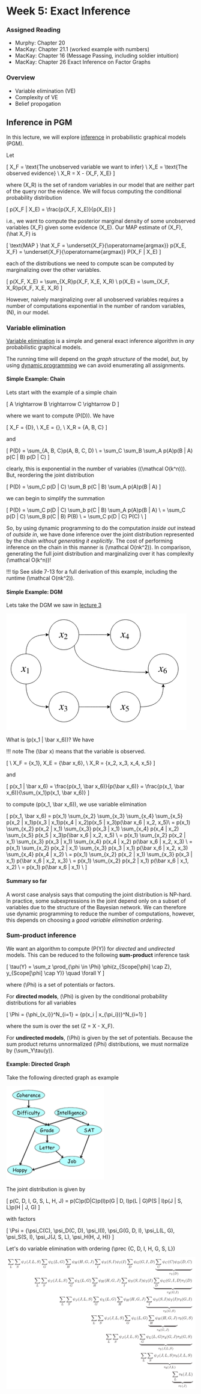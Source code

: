 # Week 5: Exact Inference

### Assigned Reading

- Murphy: Chapter 20
- MacKay: Chapter 21.1 (worked example with numbers)
- MacKay: Chapter 16 (Message Passing, including soldier intuition)
- MacKay: Chapter 26 Exact Inference on Factor Graphs

### Overview

- Variable elimination (VE)
- Complexity of VE
- Belief propogation

## Inference in PGM

In this lecture, we will explore [inference](https://en.wikipedia.org/wiki/Statistical_inference) in probabilistic graphical models (PGM).

Let

\[
X_F = \text{The unobserved variable we want to infer} \\
X_E = \text{The observed evidence} \\
X_R = X - \{X_F, X_E\}
\]

where \(X_R\) is the set of random variables in our model that are neither part of the query nor the evidence. We will focus computing the conditional probability distribution

\[
p(X_F | X_E) = \frac{p(X_F, X_E)}{p(X_E)}
\]

i.e., we want to compute the posterior marginal density of some unobserved variables \(X_F\) given some evidence \(X_E\). Our MAP estimate of \(X_F\), \(\hat X_F\) is

\[
\text{MAP } \hat X_F = \underset{X_F}{\operatorname{argmax}} p(X_E, X_F) = \underset{X_F}{\operatorname{argmax}} P(X_F | X_E)
\]

each of the distributions we need to compute scan be computed by marginalizing over the other variables.

\[
p(X_F, X_E) = \sum_{X_R}p(X_F, X_E, X_R) \\
p(X_E) = \sum_{X_F, X_R}p(X_F, X_E, X_R)
\]

However, naively marginalizing over all unobserved variables requires a number of computations exponential in the number of random variables, \(N\), in our model.

### Variable elimination

[Variable elimination](https://en.wikipedia.org/wiki/Variable_elimination) is a simple and general exact inference algorithm in _any_ probabilistic graphical models.

The running time will depend on the _graph structure_ of the model, _but_, by using [dynamic programming](https://en.wikipedia.org/wiki/Dynamic_programming) we can avoid enumerating all assignments.

#### Simple Example: Chain

Lets start with the example of a simple chain

\[
A \rightarrow B \rightarrow C \rightarrow D
\]

where we want to compute \(P(D)\). We have

\[
X_F = \{D\}, \ X_E = \{\}, \ X_R = \{A, B, C\}
\]

and

\[
P(D) = \sum_{A, B, C}p(A, B, C, D) \\
= \sum_C \sum_B \sum_A p(A)p(B | A) p(C | B) p(D | C)
\]

clearly, this is exponential in the number of variables (\(\mathcal O(k^n)\)). But, reordering the joint distribution

\[
P(D) = \sum_C p(D | C) \sum_B p(C | B) \sum_A p(A)p(B | A)
\]

we can begin to simplify the summation

\[
P(D) = \sum_C p(D | C) \sum_b p(C | B) \sum_A p(A)p(B | A) \\
= \sum_C p(D | C) \sum_B p(C | B) P(B) \\
= \sum_C p(D | C) P(C) \\
\]

So, by using dynamic programming to do the computation _inside out_ instead of _outside in_, we have done inference over the joint distribution represented by the chain _without generating it explicitly_. The cost of performing inference on the chain in this manner is \(\mathcal O(nk^2)\). In comparison, generating the full joint distribution and marginalizing over it has complexity \(\mathcal O(k^n)\)!

!!! tip
    See slide 7-13 for a full derivation of this example, including the runtime \(\mathcal O(nk^2)\).

#### Simple Example: DGM

Lets take the DGM we saw in [lecture 3](../week_3/#independence-assumptions-on-dagms)

![](../img/lecture_3_3.png)

What is \(p(x_1 | \bar x_6)\)? We have

!!! note
    The \(\bar x\) means that the variable is observed.

\[
\ X_F = \{x_1\}, X_E = \{\bar x_6\}, \ X_R = \{x_2, x_3, x_4, x_5\}
\]

and

\[
p(x_1 | \bar x_6) = \frac{p(x_1, \bar x_6)}{p(\bar x_6)} =  \frac{p(x_1, \bar x_6)}{\sum_{x_1}p(x_1, \bar x_6)}
\]



to compute \(p(x_1, \bar x_6)\), we use variable elimination

\[
p(x_1, \bar x_6) = p(x_1) \sum_{x_2} \sum_{x_3} \sum_{x_4} \sum_{x_5} p(x_2 | x_1)p(x_3 | x_1)p(x_4 | x_2)p(x_5 | x_3)p(\bar x_6 | x_2, x_5)\\
= p(x_1) \sum_{x_2} p(x_2 | x_1) \sum_{x_3} p(x_3 | x_1) \sum_{x_4} p(x_4 | x_2) \sum_{x_5} p(x_5 | x_3)p(\bar x_6 | x_2, x_5) \\
= p(x_1)  \sum_{x_2} p(x_2 | x_1) \sum_{x_3} p(x_3 | x_1) \sum_{x_4} p(x_4 | x_2) p(\bar x_6 | x_2, x_3) \\
= p(x_1)  \sum_{x_2} p(x_2 | x_1) \sum_{x_3} p(x_3 | x_1) p(\bar x_6 | x_2, x_3) \sum_{x_4} p(x_4 | x_2)  \\
= p(x_1) \sum_{x_2} p(x_2 | x_1) \sum_{x_3} p(x_3 | x_1) p(\bar x_6 | x_2, x_3) \\
= p(x_1) \sum_{x_2} p(x_2 | x_1) p(\bar x_6 | x_1, x_2) \\
= p(x_1) p(\bar x_6 | x_1) \\
\]

#### Summary so far

A worst case analysis says that computing the joint distribution is NP-hard. In practice, some subexpressions in the joint depend only on a subset of variables due to the structure of the Bayesian network. We can therefore use dynamic programming to reduce the number of computations, however, this depends on choosing a _good variable elimination ordering_.

### Sum-product inference

We want an algorithm to compute \(P(Y)\) for _directed_ and _undirected_ models. This can be reduced to the following **sum-product** inference task

\[
\tau(Y) = \sum_z \prod_{\phi \in \Phi} \phi(z_{Scope[\phi] \cap Z}, y_{Scope[\phi] \cap Y)} \quad \forall Y
\]

where \(\Phi\) is a set of potentials or factors.

For __directed models__, \(\Phi\) is given by the conditional probability distributions for all variables

\[
\Phi = \{\phi_{x_i}\}^N_{i=1} = \{p(x_i | x_{\pi_i})\}^N_{i=1}
\]

where the sum is over the set \(Z = X - X_F\).

For __undirected models__, \(\Phi\) is given by the set of potentials. Because the sum product returns unnormalized \(\Phi\) distributions, we must normalize by \(\sum_Y\tau(y)\).

#### Example: Directed Graph

Take the following directed graph as example

![](../img/lecture_5_1.png)

The joint distribution is given by

\[
p(C, D, I, G, S, L, H, J) = p(C)p(D|C)p(I)p(G | D, I)p(L | G)P(S | I)p(J | S, L)p(H | J, G)
\]

with factors

\[
\Psi = \{\psi_C(C), \psi_D(C, D), \psi_I(I), \psi_G(G, D, I), \psi_L(L, G), \psi_S(S, I), \psi_J(J, S, L), \psi_H(H, J, H)\}
\]

Let's do variable elimination with ordering \(\prec \{C, D, I, H, G, S, L\}\)

![](../img/lecture_5_2.png)
